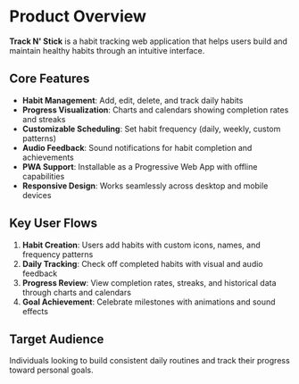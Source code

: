 # Product Overview

**Track N' Stick** is a habit tracking web application that helps users build
and maintain healthy habits through an intuitive interface.

## Core Features

- **Habit Management**: Add, edit, delete, and track daily habits
- **Progress Visualization**: Charts and calendars showing completion rates and
  streaks
- **Customizable Scheduling**: Set habit frequency (daily, weekly, custom
  patterns)
- **Audio Feedback**: Sound notifications for habit completion and achievements
- **PWA Support**: Installable as a Progressive Web App with offline
  capabilities
- **Responsive Design**: Works seamlessly across desktop and mobile devices

## Key User Flows

1. **Habit Creation**: Users add habits with custom icons, names, and frequency
   patterns
2. **Daily Tracking**: Check off completed habits with visual and audio feedback
3. **Progress Review**: View completion rates, streaks, and historical data
   through charts and calendars
4. **Goal Achievement**: Celebrate milestones with animations and sound effects

## Target Audience

Individuals looking to build consistent daily routines and track their progress
toward personal goals.
